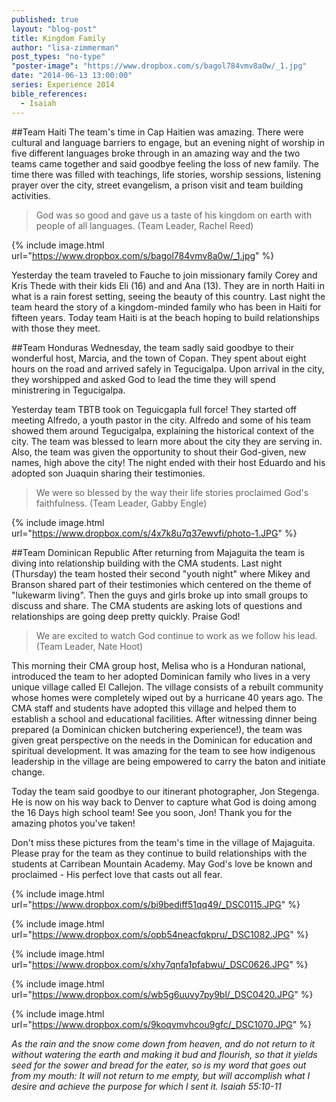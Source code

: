```yaml
---
published: true
layout: "blog-post"
title: Kingdom Family
author: "lisa-zimmerman"
post_types: "no-type"
"poster-image": "https://www.dropbox.com/s/bagol784vmv8a0w/_1.jpg"
date: "2014-06-13 13:00:00"
series: Experience 2014
bible_references: 
  - Isaiah
---
```


##Team Haiti
The team's time in Cap Haitien was amazing. There were cultural and language barriers to engage, but an evening night of worship in five different languages broke through in an amazing way and the two teams came together and said goodbye feeling the loss of new family.  The time there was filled with teachings, life stories, worship sessions, listening prayer over the city, street evangelism, a prison visit and team building activities. 
>God was so good and gave us a taste of his kingdom on earth with people of all languages. (Team Leader, Rachel Reed) 

{% include image.html url="https://www.dropbox.com/s/bagol784vmv8a0w/_1.jpg" %}

Yesterday the team traveled to Fauche to join missionary family Corey and Kris Thede with their kids Eli (16) and and Ana (13). They are in north Haiti in what is a rain forest setting, seeing the beauty of this country.  Last night the team heard the story of a kingdom-minded family who has been in Haiti for fifteen years.  Today team Haiti is at the beach hoping to build relationships with those they meet.

##Team Honduras
Wednesday, the team sadly said goodbye to their wonderful host, Marcia, and the town of Copan.  They spent about eight hours on the road and arrived safely in Tegucigalpa.  Upon arrival in the city, they worshipped and asked God to lead the time they will spend ministrering in Tegucigalpa. 

Yesterday team TBTB took on Teguicgapla full force! They started off meeting Alfredo, a youth pastor in the city. Alfredo and some of his team showed them around Tegucigalpa, explaining the historical context of the city. The team was blessed to learn more about the city they are serving in.  Also, the team was given the opportunity to shout their God-given, new names, high above the city!  The night ended with their host Eduardo and his adopted son Juaquin sharing their testimonies. 
>We were so blessed by the way their life stories proclaimed God's faithfulness. (Team Leader, Gabby Engle)

{% include image.html url="https://www.dropbox.com/s/4x7k8u7q37ewvfi/photo-1.JPG" %}

##Team Dominican Republic
After returning from Majaguita the team is diving into relationship building with the CMA students. Last night (Thursday) the team hosted their second "youth night" where Mikey and Branson shared part of their testimonies which centered on the theme of "lukewarm living". Then the guys and girls broke up into small groups to discuss and share. The CMA students are asking lots of questions and relationships are going deep pretty quickly. Praise God!  
>We are excited to watch God continue to work as we follow his lead. (Team Leader, Nate Hoot)

This morning their CMA group host, Melisa who is a Honduran national, introduced the team to her adopted Dominican family who lives in a very unique village called El Callejon. The village consists of a rebuilt community whose homes were completely wiped out by a hurricane 40 years ago. The CMA staff and students have adopted this village and helped them to establish a school and educational facilities. After witnessing dinner being prepared (a Dominican chicken butchering experience!), the team was given great perspective on the needs in the Dominican for education and spiritual development. It was amazing for the team to see how indigenous leadership in the village are being empowered to carry the baton and initiate change.

Today the team said goodbye to our itinerant photographer, Jon Stegenga. He is now on his way back to Denver to capture what God is doing among the 16 Days high school team! See you soon, Jon!  Thank you for the amazing photos you've taken!

Don't miss these pictures from the team's time in the village of Majaguita.  Please pray for the team as they continue to build relationships with the students at Carribean Mountain Academy.  May God's love be known and proclaimed - His perfect love that casts out all fear.

{% include image.html url="https://www.dropbox.com/s/bi9bediff51qq49/_DSC0115.JPG" %}

{% include image.html url="https://www.dropbox.com/s/opb54neacfqkpru/_DSC1082.JPG" %}

{% include image.html url="https://www.dropbox.com/s/xhy7qnfa1pfabwu/_DSC0626.JPG" %}

{% include image.html url="https://www.dropbox.com/s/wb5g6uuvy7py9bl/_DSC0420.JPG" %}

{% include image.html url="https://www.dropbox.com/s/9koqvmvhcou9gfc/_DSC1070.JPG" %}

*As the rain and the snow come down from heaven, and do not return to it without watering the earth and making it bud and flourish, so that it yields seed for the sower and bread for the eater, so is my word that goes out from my mouth: It will not return to me empty, but will accomplish what I desire and achieve the purpose for which I sent it. Isaiah 55:10-11*